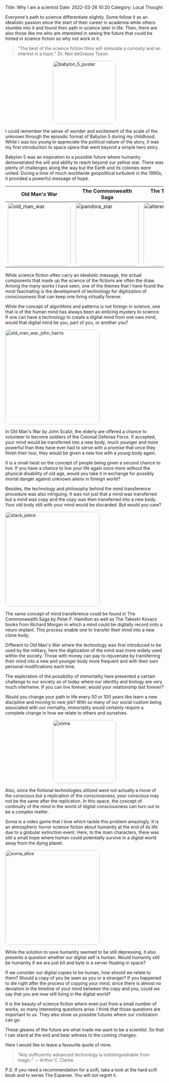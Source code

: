 Title: Why I am a scientist
Date: 2022-03-26 10:20
Category: Local Thought


Everyone's path to science differentiate slightly. 
Some follow it as an idealistic passion since the start of their career in academia while others stumble into it and found their path in science later in life.
Then, there are also those like me who are interested in seeing the future that could be hinted in science fiction so why not work in it.

> "The best of the science fiction films will stimulate a curiosity and an interest in a topic." Dr. Neil deGrasse Tyson.

![babylon_5_poster]({static}static/Babylon_5_Season_1.webp#babylon)

I could remember the sense of wonder and excitement of the scale of the unknown through the episodic format of Babylon 5 during my childhood.
While I was too young to appreciate the political nature of the story, it was my first introduction to space opera that went beyond a simple hero story.

Babylon 5 was an inspiration to a possible future where humanity demonstrated the will and ability to reach beyond our yellow star.
There was plenty of challenges along the way but the Earth and its colonies were united. 
During a time of much worldwide geopolitical turbulent in the 1990s, it provided a powerful message of hope.

Old Man's War|The Commonwealth Saga|The Takeshi Kovacs Trilogy
-|-|-
![old_man_war]({static}static/Old_Mans_War_cover.webp#oldman)|![pandora_star]({static}static/Pandoras_Star.jpg#pandora)|![altered_carbon]({static}static/Altered_Carbon_cover_1.jpg#altered)

While science fiction often carry an idealistic message, the actual components that made up the science of the fictions are often the draw.
Among the many works I have seen, one of the themes that I have found the most fascinating is the development of technology for digitization of consciousness that can keep one living virtually forever.

While the concept of algorithms and patterns is not foreign in science, one that is of the human mind has always been an enticing mystery to science.
If one can have a technology to create a digital mind from one own mind, would that digital mind be you, part of you, or another you?

![old_man_war_john_harris]({static}static/old-man-war_2.jpg#john_harris)

In Old Man's War by John Scalzi, the elderly are offered a chance to volunteer to become soldiers of the Colonial Defense Force. 
If accepted, your mind would be transferred into a new body, much younger and more powerful than they have ever had to serve with a promise that once they finish their tour, they would be given a new live with a young body again.

It is a small twist on the concept of people being given a second chance to live.
If you have a chance to live your life again once more without the physical disability of old age, would you take it in exchange for possibly mortal danger against unknown aliens in foreign world?

Besides, the technology and philosophy behind the mind transference procedure was also intriguing. It was not just that a mind was transferred but a mind was copy and the copy was then transferred into a new body.
Your old body still with your mind would be discarded. But would you care?

![stack_piece]({static}static/altered_carbon_stack.png#stack)

The same concept of mind transference could be found in The Commonwealth Saga by Peter F. Hamilton as well as The Takeshi Kovacs books from Richard Morgan in which a mind could be digitally record onto a neuro implant.
This process enable one to transfer their mind into a new clone body.

Different to Old Man's War where the technology was first introduced to be used by the military, here the digitization of the mind was more widely used within the society.
Those with money can pay to rejuvenate by transferring their mind into a new and younger body more frequent and with their own personal modifications each time.

The exploration of the possibility of immortality here presented a certain challenge to our society as of today where our identity and biology are very much intertwine.
If you can live forever, would your relationship last forever? 

Would you change your path in life every 50 or 100 years like learn a new discipline and moving to new job?
With so many of our social custom being associated with our mortality, immortality would certainly require a complete change in how we relate to others and ourselves.

![soma]({static}static/Soma_Game_art.png#soma)

Also, since the fictional technologies utilized were not actually a move of the conscious but a replication of the consciousness, your conscious may not be the same after the replication.
In this space, the concept of continuity of the mind in the world of digital consciousness can turn out to be a complex matter.

Soma is a video game that I love which tackle this problem amazingly. 
It is an atmospheric horror science fiction about humanity at the end of its life due to a globular extinction event.
Here, to the main characters, there was still a small hope where human could potentially survive in a digital world away from the dying planet.

![soma_alice]({static}static/soma_alice.jpg#alice)

While the solution to save humanity seemed to be still depressing, it also presents a question whether our digital self is human.
Would humanity still be humanity if we are just bit and byte in a server floating in space?

If we consider our digital copies to be human, how should we relate to them? Should a copy of you be seen as you or a stranger?
If you happened to die right after the process of copying your mind, since there is almost no deviation in the timeline of your mind between the copy and you, could we say that you are now still living in the digital world?

It is the beauty of science fiction where even just from a small number of works, so many interesting questions arise.
I think that those questions are important to us. They also show us possible futures where our civilization can go.

These gleams of the future are what made me want to be a scientist. So that I can stand at the end and bear witness to the coming changes.

Here I would like to leave a favourite quote of mine.

>"Any sufficiently advanced technology is indistinguishable from magic." -- Arthur C. Clarke.

P.S. If you need a recommendation for a scifi, take a look at the hard scifi book and tv series The Expanse. You will not regret it.


<style>
img[src$="#figure1"] {
    object-fit: cover;
    border-radius: 10px;
    height: 200px;
    width: 500px;
    display: block;
    margin: 0 auto;
}
img[src$="#babylon"] {
    border-radius: 10px;
    width: 200px;
    display: block;
    margin: 0 auto;
}
img[src$="#oldman"] {
    border-radius: 10px;
    width: 200px;
    display: block;
    margin: 0 auto;
}
img[src$="#pandora"] {
    border-radius: 10px;
    width: 200px;
    display: block;
    margin: 0 auto;
}
img[src$="#altered"] {
    border-radius: 10px;
    width: 200px;
    display: block;
    margin: 0 auto;
}

img[src$="#soma"] {
    border-radius: 10px;
    width: 200px;
    display: block;
    margin: 0 auto;
}

img[src$="#john_harris"] {
    border-radius: 10px;
    height: 300px;
    object-fit: cover;
    display: block;
}
img[src$="#stack"] {
    border-radius: 10px;
    height: 300px;
    object-fit: cover;
    display: block;
}
img[src$="#alice"] {
    border-radius: 10px;
    height: 300px;
    object-fit: cover;
    display: block;
}
</style>